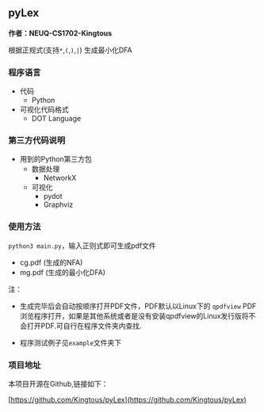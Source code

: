 ## pyLex

**作者：NEUQ-CS1702-Kingtous**

根据正规式(支持`*`,`(`,`)`,`|`) 生成最小化DFA

### 程序语言

- 代码
  - Python
- 可视化代码格式
  - DOT Language

### 第三方代码说明

- 用到的Python第三方包
  - 数据处理
    - NetworkX
  - 可视化
    - pydot
    - Graphviz

### 使用方法

`python3 main.py`，输入正则式即可生成pdf文件

- cg.pdf (生成的NFA)
- mg.pdf (生成的最小化DFA)



注：

- 生成完毕后会自动按顺序打开PDF文件，PDF默认以Linux下的 `qpdfview` PDF浏览程序打开，如果是其他系统或者是没有安装qpdfview的Linux发行版将不会打开PDF.可自行在程序文件夹内查找.

- 程序测试例子见`example`文件夹下

### 项目地址

本项目开源在Github,链接如下：

[https://github.com/Kingtous/pyLex](https://github.com/Kingtous/pyLex)